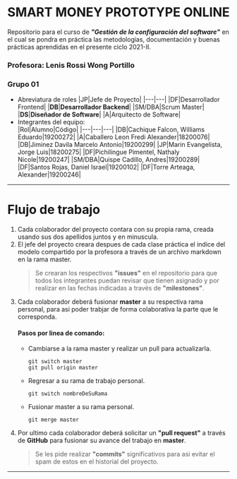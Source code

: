 # SMART MONEY PROTOTYPE ONLINE
Repositorio para el curso de ***"Gestión de la configuración del software"***
en el cual se pondra en práctica las metodologias, documentación y buenas prácticas aprendidas en el presente ciclo 2021-II.
### Profesora: Lenis Rossi Wong Portillo
### Grupo 01
- Abreviatura de roles
    |JP|Jefe de Proyecto|
    |---|---|
    |DF|Desarrollador Frontend|
    |**DB**|**Desarrollador Backend**|
    |SM/DBA|Scrum Master|
    |**DS**|**Diseñador de Software**|
    |A|Arquitecto de Software|
- Integrantes del equipo:  
    |Rol|Alumno|Código|
    |---|---|---|
    |DB|Cachique Falcon, Williams Eduardo|19200272|
    |A|Caballero Leon Fredi Alexander|18200076|
    |DB|Jiminez Davila Marcelo Antonio|19200299|
    |JP|Marin Evangelista, Jorge Luis|18200275|
    |DF|Pichilingue Pimentel, Nathaly Nicole|19200247|
    |SM/DBA|Quispe Cadillo, Andres|19200289|
    |DF|Santos Rojas, Daniel Israel|19200102|
    |DF|Torre Arteaga, Alexander|19200246|
- - -
# Flujo de trabajo
1. Cada colaborador del proyecto contara con su propia rama, creada usando sus dos apellidos juntos y en minuscula.
2. El jefe del proyecto creara despues de cada clase práctica el indice del modelo compartido por la profesora a través de un archivo markdown en la rama master.  
    > Se crearan los respectivos **"issues"** en el repositorio para que todos los integrantes puedan revisar que tienen asignado y por realizar en las fechas indicadas a través de **"milestones"**.
3. Cada colaborador deberá fusionar **master** a su respectiva rama personal, para asi poder trabjar de forma colaborativa la parte que le corresponda.  
    #### Pasos por linea de comando:
    - Cambiarse a la rama master y realizar un pull para actualizarla.
        ~~~
        git switch master
        git pull origin master
        ~~~
    - Regresar a su rama de trabajo personal.
        ~~~
        git switch nombreDeSuRama
        ~~~
    - Fusionar master a su rama personal.
        ~~~
        git merge master
        ~~~
4. Por ultimo cada colaborador deberá solicitar un **"pull request"** a través de **GitHub** para fusionar su avance del trabajo en **master**.
    > Se les pide realizar **"commits"** significativos para asi evitar el spam de estos en el historial del proyecto.
- - -